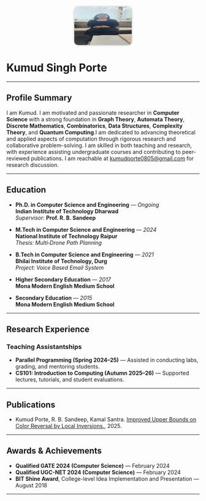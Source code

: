 <p align="center">
  <img src="./resources/me.jpg" alt="Kumud Porte" height="100" width="150" style="border-radius: 10px; box-shadow: 0 0 5px rgba(0,0,0,0.3);" />
</p>

# Kumud Singh Porte
<!---

📧 **Email:** [kumudporte0805@gmail.com](mailto:kumudporte0805@gmail.com)  
--->
---

## **Profile Summary**

I am Kumud. I am motivated and passionate researcher in **Computer Science** with a strong foundation in  **Graph Theory**, **Automata Theory**, **Discrete Mathematics**, **Combinatorics**, **Data Structures**, **Complexity Theory**, and **Quantum Computing**.I am dedicated to advancing theoretical and applied aspects of computation through rigorous research and collaborative problem-solving. I am skilled in both teaching and research, with experience assisting undergraduate courses and contributing to peer-reviewed publications. I am reachable at kumudporte0805@gmail.com for research discussion.



---

## **Education**

- **Ph.D. in Computer Science and Engineering** — *Ongoing*  
  **Indian Institute of Technology Dharwad**  
  *Supervisor:* **Prof. R. B. Sandeep**

- **M.Tech in Computer Science and Engineering** — *2024*  
  **National Institute of Technology Raipur**  
  *Thesis:* *Multi‐Drone Path Planning*

- **B.Tech in Computer Science and Engineering** — *2021*  
  **Bhilai Institute of Technology, Durg**  
  *Project:* *Voice Based Email System*

- **Higher Secondary Education** — *2017*  
  **Mona Modern English Medium School**

- **Secondary Education** — *2015*  
  **Mona Modern English Medium School**

---

## **Research Experience**

### Teaching Assistantships

- **Parallel Programming (Spring 2024–25)** — Assisted in conducting labs, grading, and mentoring students.  
- **CS101: Introduction to Computing (Autumn 2025–26)** — Supported lectures, tutorials, and student evaluations.

---

## Publications

-   Kumud Porte, R. B. Sandeep, Kamal Santra. [Improved Upper Bounds on Color Reversal by Local Inversions.](https://arxiv.org/abs/2510.00149), 2025.


---
<!---
## **Projects**

- **Multi‐Drone Path Planning** — *M.Tech Thesis*  
  Designed and implemented algorithms for cooperative and collision-free multi-agent path planning.

- **Voice Based Email System** — *B.Tech Major Project*  
  Developed an accessible, speech-based email interface enabling voice-command communication for visually impaired users.

*GitHub links available upon request.*

---


## **Skills**

- **Programming Languages:** C, C++, Python, Java  
- **Research Areas:** Graph Theory, Automata Theory, Complexity Theory, Quantum Computing  
- **Tools and Frameworks:** LaTeX, Git, MATLAB, Linux, VS Code  
- **Soft Skills:** Technical Writing, Teaching, Team Collaboration, Problem Solving


---

--->


## Awards & Achievements

- **Qualified GATE 2024 (Computer Science)** — February 2024  
- **Qualified UGC-NET 2024 (Computer Science)** — February 2024  
- **BIT Shine Award**, College-level Idea Implementation and Presentation — August 2018

---
<!---

## **References**

**Prof. R. B. Sandeep**  
Department of Computer Science and Engineering  
Indian Institute of Technology Dharwad  
📧 *Email available upon request.*

---

© 2025 Kumud Porte. All rights reserved.

--->


